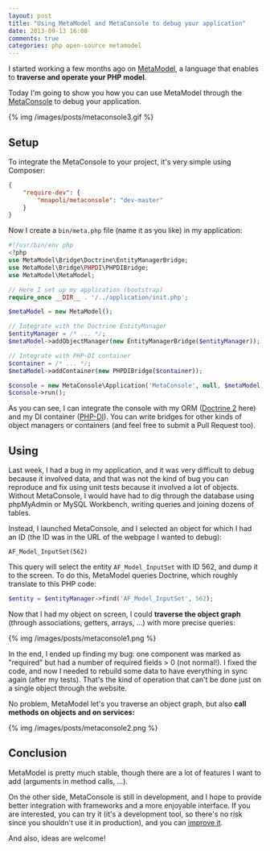 ```yaml
---
layout: post
title: "Using MetaModel and MetaConsole to debug your application"
date: 2013-09-13 16:08
comments: true
categories: php open-source metamodel
---
```


I started working a few months ago on [MetaModel](https://github.com/mnapoli/MetaModel), a language that enables to **traverse and operate your PHP model**.

Today I'm going to show you how you can use MetaModel through the [MetaConsole](https://github.com/mnapoli/MetaConsole) to debug your application.

{% img /images/posts/metaconsole3.gif %}

<!-- more -->

## Setup

To integrate the MetaConsole to your project, it's very simple using Composer:

```json
{
    "require-dev": {
        "mnapoli/metaconsole": "dev-master"
    }
}
```

Now I create a `bin/meta.php` file (name it as you like) in my application:

```php
#!/usr/bin/env php
<?php
use MetaModel\Bridge\Doctrine\EntityManagerBridge;
use MetaModel\Bridge\PHPDI\PHPDIBridge;
use MetaModel\MetaModel;

// Here I set up my application (bootstrap)
require_once __DIR__ . '/../application/init.php';

$metaModel = new MetaModel();

// Integrate with the Doctrine EntityManager
$entityManager = /* ... */;
$metaModel->addObjectManager(new EntityManagerBridge($entityManager));

// Integrate with PHP-DI container
$container = /* ... */;
$metaModel->addContainer(new PHPDIBridge($container));

$console = new MetaConsole\Application('MetaConsole', null, $metaModel);
$console->run();
```

As you can see, I can integrate the console with my ORM ([Doctrine 2](http://www.doctrine-project.org/) here) and my DI container ([PHP-DI](http://mnapoli.github.io/PHP-DI/)). You can write bridges for other kinds of object managers or containers (and feel free to submit a Pull Request too).

## Using

Last week, I had a bug in my application, and it was very difficult to debug because it involved data, and that was not the kind of bug you can reproduce and fix using unit tests because it involved a lot of objects. Without MetaConsole, I would have had to dig through the database using phpMyAdmin or MySQL Workbench, writing queries and joining dozens of tables.

Instead, I launched MetaConsole, and I selected an object for which I had an ID (the ID was in the URL of the webpage I wanted to debug):

```
AF_Model_InputSet(562)
```

This query will select the entity `AF_Model_InputSet` with ID 562, and dump it to the screen. To do this, MetaModel queries Doctrine, which roughly translate to this PHP code:

```php
$entity = $entityManager->find('AF_Model_InputSet', 562);
```

Now that I had my object on screen, I could **traverse the object graph** (through associations, getters, arrays, …) with more precise queries:

{% img /images/posts/metaconsole1.png %}

In the end, I ended up finding my bug: one component was marked as "required" but had a number of required fields > 0 (not normal!). I fixed the code, and now I needed to rebuild some data to have everything in sync again (after my tests). That's the kind of operation that can't be done just on a single object through the website.

No problem, MetaModel let's you traverse an object graph, but also **call methods on objects and on services:**

{% img /images/posts/metaconsole2.png %}

## Conclusion

MetaModel is pretty much stable, though there are a lot of features I want to add (arguments in method calls, …).

On the other side, MetaConsole is still in development, and I hope to provide better integration with frameworks and a more enjoyable interface. If you are interested, you can try it (it's a development tool, so there's no risk since you shouldn't use it in production), and you can [improve it](https://github.com/mnapoli/MetaConsole).

And also, ideas are welcome!
